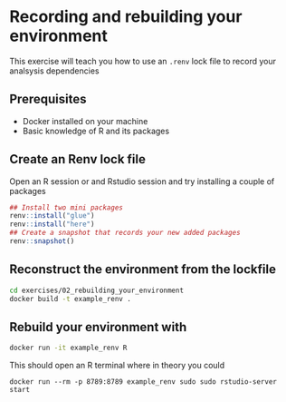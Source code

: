 # Recording and rebuilding your environment

This exercise will teach you how to use an `.renv` lock file to record your analsysis dependencies

## Prerequisites

- Docker installed on your machine
- Basic knowledge of R and its packages

## Create an Renv lock file
Open an R session or and Rstudio session and try installing a couple of packages

```R
## Install two mini packages
renv::install("glue")
renv::install("here")
## Create a snapshot that records your new added packages
renv::snapshot()
```

## Reconstruct the environment from the lockfile
```bash
cd exercises/02_rebuilding_your_environment
docker build -t example_renv . 
```
## Rebuild your environment with 
```bash
docker run -it example_renv R
```
This should open an R terminal where in theory you could 

```
docker run --rm -p 8789:8789 example_renv sudo sudo rstudio-server start
```








